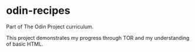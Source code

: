 # odin-recipes
Part of The Odin Project curriculum.

This project demonstrates my progress through TOR and my understanding of basic HTML.
